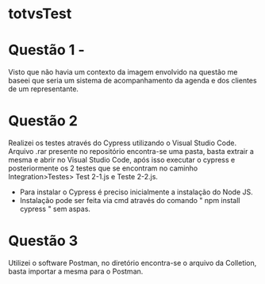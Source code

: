 # totvsTest

# Questão 1 - 

Visto que não havia um contexto da imagem envolvido na questão me baseei que seria um sistema de acompanhamento da agenda e dos clientes de um representante.


# Questão 2

Realizei os testes através do Cypress utilizando o Visual Studio Code.
Arquivo .rar presente no repositório encontra-se uma pasta, basta extrair a mesma e abrir no Visual Studio Code, após isso executar o cypress e posteriormente os 2 testes que se encontram no caminho Integration>Testes> Test 2-1.js e Teste 2-2.js.
* Para instalar o Cypress é preciso inicialmente a instalação do Node JS.
* Instalação pode ser feita via cmd através do comando " npm install cypress " sem aspas.

# Questão 3 

Utilizei o software Postman, no diretório encontra-se o arquivo da Colletion, basta importar a mesma para o Postman. 

